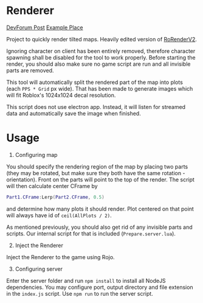 # Renderer
[DevForum Post](https://devforum.roblox.com/t/minimap-render-gui/1995940)
[Example Place](https://www.roblox.com/games/11064557638/Minimap)

Project to quickly render tilted maps. Heavily edited version of [RoRenderV2](https://devforum.roblox.com/t/minimap-render-rorenderv3/965827).

Ignoring character on client has been entirely removed, therefore character spawning shall be disabled for the tool to work properly. Before starting the render, you should also make sure no game script are run and all invisible parts are removed.

This tool will automatically split the rendered part of the map into plots (each `PPS * Grid` px wide). That has been made to generate images which will fit Roblox's 1024x1024 decal resolution.

This script does not use electron app. Instead, it will listen for streamed data and automatically save the image when finished.

# Usage

1) Configuring map

You should specify the rendering region of the map by placing two parts (they may be rotated, but make sure they both have the same rotation - orientation). Front on the parts will point to the top of the render. The script will then calculate center CFrame by 
```lua
Part1.CFrame:Lerp(Part2.CFrame, 0.5)
```
and determine how many plots it should render. Plot centered on that point will always have id of `ceil(AllPlots / 2)`.

As mentioned previously, you should also get rid of any invisible parts and scripts. Our internal script for that is included (`Prepare.server.lua`).

2) Inject the Renderer

Inject the Renderer to the game using Rojo.

3) Configuring server

Enter the server folder and run `npm install` to install all NodeJS dependencies. You may configure port, output directory and file extension in the `index.js` script. Use `npm run` to run the server script.
